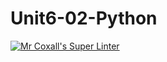 # Unit6-02-Python
[![Mr Coxall's Super Linter](https://github.com/ICS3U-Programming-CarolynWP/Unit6-02-Python/workflows/Mr%20Coxall's%20Super%20Linter/badge.svg)](https://github.com/ICS3U-Programming-CarolynWP/Unit6-02-Python/actions/)
